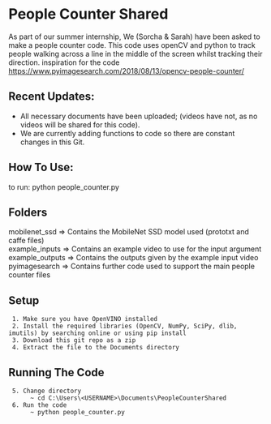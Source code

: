 # People Counter Shared
As part of our summer internship, We (Sorcha & Sarah) have been asked to make a people counter code.
This code uses openCV and python to track people walking across a line in the middle of the screen whilst tracking their direction.
inspiration for the code https://www.pyimagesearch.com/2018/08/13/opencv-people-counter/

## Recent Updates:
* All necessary documents have been uploaded; (videos have not, as no videos will be shared for this code).
* We are currently adding functions to code so there are constant changes in this Git.

## How To Use:
to run: python people_counter.py 

## Folders
mobilenet_ssd => Contains the MobileNet SSD model used (prototxt and caffe files)  
example_inputs => Contains an example video to use for the input argument  
example_outputs => Contains the outputs given by the example input video  
pyimagesearch => Contains further code used to support the main people counter files


## Setup
     1. Make sure you have OpenVINO installed
     2. Install the required libraries (OpenCV, NumPy, SciPy, dlib, imutils) by searching online or using pip install
     3. Download this git repo as a zip
     4. Extract the file to the Documents directory

## Running The Code
     5. Change directory
          ~ cd C:\Users\<USERNAME>\Documents\PeopleCounterShared
     6. Run the code
          ~ python people_counter.py 
